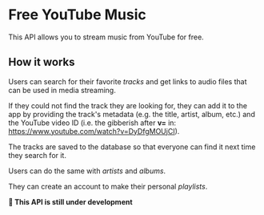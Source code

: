 # Free YouTube Music

This API allows you to stream music from YouTube for free.

## How it works

Users can search for their favorite _tracks_ and get links to
audio files that can be used in media streaming.

If they 
could not find the track they are looking for, 
they can add it to the app by providing the track's metadata
(e.g. the title, artist, album, etc.)
and the YouTube video ID
(i.e. the gibberish after **v=** in: https://www.youtube.com/watch?v=DyDfgMOUjCI).

The tracks are saved to the database so that everyone can find it next time
they search for it.

Users can do the same with _artists_ and _albums_.

They can create an account to make their personal _playlists_.


**🚧 This API is still under development**
